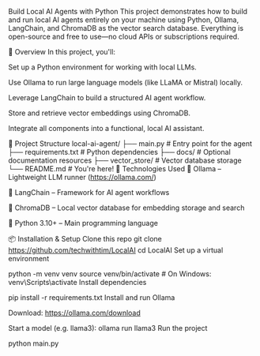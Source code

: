 Build Local AI Agents with Python
This project demonstrates how to build and run local AI agents entirely on your machine using Python, Ollama, LangChain, and ChromaDB as the vector search database. Everything is open-source and free to use—no cloud APIs or subscriptions required.

🚀 Overview
In this project, you'll:

Set up a Python environment for working with local LLMs.

Use Ollama to run large language models (like LLaMA or Mistral) locally.

Leverage LangChain to build a structured AI agent workflow.

Store and retrieve vector embeddings using ChromaDB.

Integrate all components into a functional, local AI assistant.

📁 Project Structure
local-ai-agent/
├── main.py               # Entry point for the agent
├── requirements.txt      # Python dependencies
├── docs/                 # Optional documentation resources
├── vector_store/         # Vector database storage
└── README.md             # You're here!
🧰 Technologies Used
🧠 Ollama – Lightweight LLM runner (https://ollama.com/)

🔗 LangChain – Framework for AI agent workflows

🧬 ChromaDB – Local vector database for embedding storage and search

🐍 Python 3.10+ – Main programming language

📦 Installation & Setup
Clone this repo
git clone https://github.com/techwithtim/LocalAI
cd LocalAI
Set up a virtual environment

python -m venv venv
source venv/bin/activate  # On Windows: venv\Scripts\activate
Install dependencies

pip install -r requirements.txt
Install and run Ollama

Download: https://ollama.com/download

Start a model (e.g. llama3):
ollama run llama3
Run the project

python main.py
